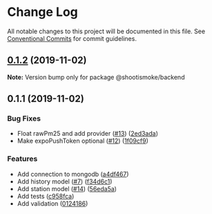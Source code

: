 # Change Log

All notable changes to this project will be documented in this file.
See [Conventional Commits](https://conventionalcommits.org) for commit guidelines.

## [0.1.2](https://github.com/shootismoke/backend/compare/v0.1.1...v0.1.2) (2019-11-02)

**Note:** Version bump only for package @shootismoke/backend





## 0.1.1 (2019-11-02)


### Bug Fixes

* Float rawPm25 and add provider ([#13](https://github.com/shootismoke/backend/issues/13)) ([2ed3ada](https://github.com/shootismoke/backend/commit/2ed3ada21e232e9bd6c59e958641fb70b7b247d0))
* Make expoPushToken optional ([#12](https://github.com/shootismoke/backend/issues/12)) ([1f09cf9](https://github.com/shootismoke/backend/commit/1f09cf91561e19687ba2625126c412ab81f2b6bb))


### Features

* Add connection to mongodb ([a4df467](https://github.com/shootismoke/backend/commit/a4df4679cd9bdd170ce7886dfd152714390a4770))
* Add history model ([#7](https://github.com/shootismoke/backend/issues/7)) ([f34d6c1](https://github.com/shootismoke/backend/commit/f34d6c149d06d172d4939edc7165b182682a2909))
* Add station model ([#14](https://github.com/shootismoke/backend/issues/14)) ([56eda5a](https://github.com/shootismoke/backend/commit/56eda5a25284473792fcf26f71a992bb8ca85946))
* Add tests ([c958fca](https://github.com/shootismoke/backend/commit/c958fca127419fd9216d39d2136d10364fdee07f))
* Add validation ([0124186](https://github.com/shootismoke/backend/commit/0124186efb7a8e1016b2ac9dabd5cf6aad334880))
